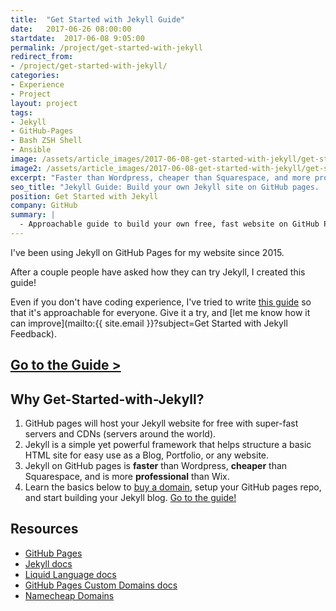 ```yaml
---
title:  "Get Started with Jekyll Guide"
date:   2017-06-26 08:00:00
startdate:  2017-06-08 9:05:00
permalink: /project/get-started-with-jekyll
redirect_from:
- /project/get-started-with-jekyll/
categories:
- Experience
- Project
layout: project
tags:
- Jekyll
- GitHub-Pages
- Bash ZSH Shell
- Ansible
image: /assets/article_images/2017-06-08-get-started-with-jekyll/get-started-2000c.png
image2: /assets/article_images/2017-06-08-get-started-with-jekyll/get-started-1000c.png
excerpt: "Faster than Wordpress, cheaper than Squarespace, and more professional than Wix."
seo_title: "Jekyll Guide: Build your own Jekyll site on GitHub pages. | Andrew Paradi Alexander"
position: Get Started with Jekyll
company: GitHub
summary: |
  - Approachable guide to build your own free, fast website on GitHub Pages
---
```


I've been using Jekyll on GitHub Pages for my website since 2015.

After a couple people have asked how they can try Jekyll, I created this guide!

Even if you don't have coding experience, I've tried to write [this guide](/get-started-with-jekyll/) so that it's approachable for everyone. Give it a try, and [let me know how it can improve](mailto:{{ site.email }}?subject=Get Started with Jekyll Feedback).

[Go to the Guide >](/get-started-with-jekyll/)
---

Why Get-Started-with-Jekyll?
---
1. GitHub pages will host your Jekyll website for free with super-fast servers and CDNs (servers around the world).
2. Jekyll is a simple yet powerful framework that helps structure a basic HTML site for easy use as a Blog, Portfolio, or any website.
3. Jekyll on GitHub pages is **faster** than Wordpress, **cheaper** than Squarespace, and is more **professional** than Wix.
4. Learn the basics below to [buy a domain](https://www.namecheap.com/), setup your GitHub pages repo, and start building your Jekyll blog. [Go to the guide!](/get-started-with-jekyll/)

Resources
---
- [GitHub Pages](https://pages.github.com/)
- [Jekyll docs](https://jekyllrb.com/docs/home/)
- [Liquid Language docs](https://shopify.github.io/liquid/)
- [GitHub Pages Custom Domains docs](https://help.github.com/articles/using-a-custom-domain-with-github-pages/)
- [Namecheap Domains](https://www.namecheap.com/)
